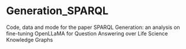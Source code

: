 # Generation_SPARQL
Code, data and mode for the paper SPARQL Generation: an analysis on fine-tuning OpenLLaMA for Question Answering over Life Science Knowledge Graphs 
